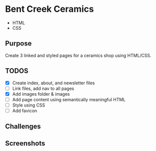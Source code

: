 # Bent Creek Ceramics
- HTML
- CSS

## Purpose
Create 3 linked and styled pages for a ceramics shop using HTML/CSS.

## TODOS
- [x] Create index, about, and newsletter files
- [ ] Link files, add nav to all pages
- [x] Add images folder & images
- [ ] Add page content using semantically meaningful HTML
- [ ] Style using CSS
- [ ] Add favicon

## Challenges

## Screenshots

